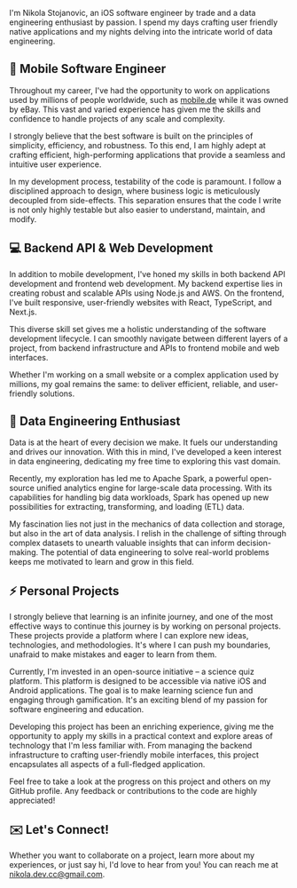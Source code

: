 I'm Nikola Stojanovic, an iOS software engineer by trade and a data engineering enthusiast by passion. I spend my days crafting user friendly native applications and my nights delving into the intricate world of data engineering.

## 📱 Mobile Software Engineer

Throughout my career, I've had the opportunity to work on applications used by millions of people worldwide, such as [mobile.de](https://apps.apple.com/pl/app/mobile-de-car-market/id378563358) while it was owned by eBay. This vast and varied experience has given me the skills and confidence to handle projects of any scale and complexity. 

I strongly believe that the best software is built on the principles of simplicity, efficiency, and robustness. To this end, I am highly adept at crafting efficient, high-performing applications that provide a seamless and intuitive user experience.

In my development process, testability of the code is paramount. I follow a disciplined approach to design, where business logic is meticulously decoupled from side-effects. This separation ensures that the code I write is not only highly testable but also easier to understand, maintain, and modify.

## 💻 Backend API & Web Development

In addition to mobile development, I've honed my skills in both backend API development and frontend web development. My backend expertise lies in creating robust and scalable APIs using Node.js and AWS. On the frontend, I've built responsive, user-friendly websites with React, TypeScript, and Next.js. 

This diverse skill set gives me a holistic understanding of the software development lifecycle. I can smoothly navigate between different layers of a project, from backend infrastructure and APIs to frontend mobile and web interfaces. 

Whether I'm working on a small website or a complex application used by millions, my goal remains the same: to deliver efficient, reliable, and user-friendly solutions.

## 🌌 Data Engineering Enthusiast

Data is at the heart of every decision we make. It fuels our understanding and drives our innovation. With this in mind, I've developed a keen interest in data engineering, dedicating my free time to exploring this vast domain.

Recently, my exploration has led me to Apache Spark, a powerful open-source unified analytics engine for large-scale data processing. With its capabilities for handling big data workloads, Spark has opened up new possibilities for extracting, transforming, and loading (ETL) data.

My fascination lies not just in the mechanics of data collection and storage, but also in the art of data analysis. I relish in the challenge of sifting through complex datasets to unearth valuable insights that can inform decision-making. The potential of data engineering to solve real-world problems keeps me motivated to learn and grow in this field.

## ⚡ Personal Projects

I strongly believe that learning is an infinite journey, and one of the most effective ways to continue this journey is by working on personal projects. These projects provide a platform where I can explore new ideas, technologies, and methodologies. It's where I can push my boundaries, unafraid to make mistakes and eager to learn from them.

Currently, I'm invested in an open-source initiative – a science quiz platform. This platform is designed to be accessible via native iOS and Android applications. The goal is to make learning science fun and engaging through gamification. It's an exciting blend of my passion for software engineering and education.

Developing this project has been an enriching experience, giving me the opportunity to apply my skills in a practical context and explore areas of technology that I'm less familiar with. From managing the backend infrastructure to crafting user-friendly mobile interfaces, this project encapsulates all aspects of a full-fledged application.

Feel free to take a look at the progress on this project and others on my GitHub profile. Any feedback or contributions to the code are highly appreciated!


## ✉️ Let's Connect!

Whether you want to collaborate on a project, learn more about my experiences, or just say hi, I'd love to hear from you! You can reach me at [nikola.dev.cc@gmail.com](mailto:nikola.dev.cc@gmail.com).

